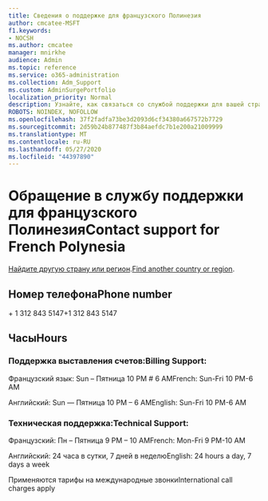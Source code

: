 ```yaml
---
title: Сведения о поддержке для французского Полинезия
author: cmcatee-MSFT
f1.keywords:
- NOCSH
ms.author: cmcatee
manager: mnirkhe
audience: Admin
ms.topic: reference
ms.service: o365-administration
ms.collection: Adm_Support
ms.custom: AdminSurgePortfolio
localization_priority: Normal
description: Узнайте, как связаться со службой поддержки для вашей страны или региона.
ROBOTS: NOINDEX, NOFOLLOW
ms.openlocfilehash: 37f2fadfa73be3d2093d6cf34380a667572b7729
ms.sourcegitcommit: 2d59b24b877487f3b84aefdc7b1e200a21009999
ms.translationtype: MT
ms.contentlocale: ru-RU
ms.lasthandoff: 05/27/2020
ms.locfileid: "44397890"
---
```

# <a name="contact-support-for-french-polynesia"></a><span data-ttu-id="88449-103">Обращение в службу поддержки для французского Полинезия</span><span class="sxs-lookup"><span data-stu-id="88449-103">Contact support for French Polynesia</span></span>

<span data-ttu-id="88449-104">[Найдите другую страну или регион](../contact-support-for-business-products.md).</span><span class="sxs-lookup"><span data-stu-id="88449-104">[Find another country or region](../contact-support-for-business-products.md).</span></span>

## <a name="phone-number"></a><span data-ttu-id="88449-105">Номер телефона</span><span class="sxs-lookup"><span data-stu-id="88449-105">Phone number</span></span>
<span data-ttu-id="88449-106">+ 1 312 843 5147</span><span class="sxs-lookup"><span data-stu-id="88449-106">+1 312 843 5147</span></span>

## <a name="hours"></a><span data-ttu-id="88449-107">Часы</span><span class="sxs-lookup"><span data-stu-id="88449-107">Hours</span></span>
### <a name="billing-support"></a><span data-ttu-id="88449-108">Поддержка выставления счетов:</span><span class="sxs-lookup"><span data-stu-id="88449-108">Billing Support:</span></span>

<span data-ttu-id="88449-109">Французский язык: Sun – Пятница 10 PM # 6 AM</span><span class="sxs-lookup"><span data-stu-id="88449-109">French: Sun-Fri 10 PM-6 AM</span></span>

<span data-ttu-id="88449-110">Английский: Sun — Пятница 10 PM – 6 AM</span><span class="sxs-lookup"><span data-stu-id="88449-110">English: Sun-Fri 10 PM-6 AM</span></span>

### <a name="technical-support"></a><span data-ttu-id="88449-111">Техническая поддержка:</span><span class="sxs-lookup"><span data-stu-id="88449-111">Technical Support:</span></span>

<span data-ttu-id="88449-112">Французский: Пн – Пятница 9 PM – 10 AM</span><span class="sxs-lookup"><span data-stu-id="88449-112">French: Mon-Fri 9 PM-10 AM</span></span>

<span data-ttu-id="88449-113">Английский: 24 часа в сутки, 7 дней в неделю</span><span class="sxs-lookup"><span data-stu-id="88449-113">English: 24 hours a day, 7 days a week</span></span>

<span data-ttu-id="88449-114">Применяются тарифы на международные звонки</span><span class="sxs-lookup"><span data-stu-id="88449-114">International call charges apply</span></span>
